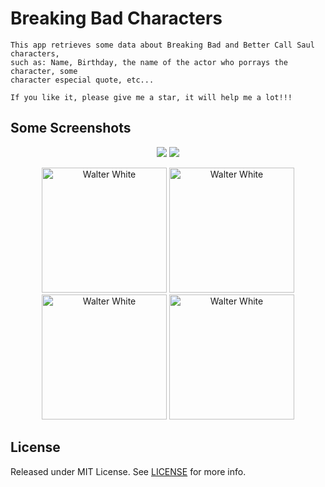 # Breaking Bad Characters

    This app retrieves some data about Breaking Bad and Better Call Saul characters,
    such as: Name, Birthday, the name of the actor who porrays the character, some
    character especial quote, etc...

    If you like it, please give me a star, it will help me a lot!!!

## Some Screenshots
<p align="center">
    <img src ="https://res.cloudinary.com/edsan/image/upload/v1604611260/breaking-bad/gif/breaking-bad_umyk0z.gif?raw=true" />
    <img src ="https://res.cloudinary.com/edsan/image/upload/v1604611274/breaking-bad/gif/better-call-saul_hkr71y.gif?raw=true" />
</p>
<p align="center">
    <img src="https://res.cloudinary.com/edsan/image/upload/v1604601013/breaking-bad/walter-white_wfwmem.png" alt="Walter White" width="200" />
    <img src="https://res.cloudinary.com/edsan/image/upload/v1604601013/breaking-bad/skyler-white_bsfsns.png" alt="Walter White" width="200" />
    <img src="https://res.cloudinary.com/edsan/image/upload/v1604601012/breaking-bad/jesse-pinkman_toapes.png" alt="Walter White" width="200" />
    <img src="https://res.cloudinary.com/edsan/image/upload/v1604601012/breaking-bad/lydia-rodarte_c01rkk.png" alt="Walter White" width="200" />
</p>

## License

Released under MIT License. See [LICENSE](https://github.com/Edsan7/breaking-bad-flutter/blob/main/LICENSE) for more info.
